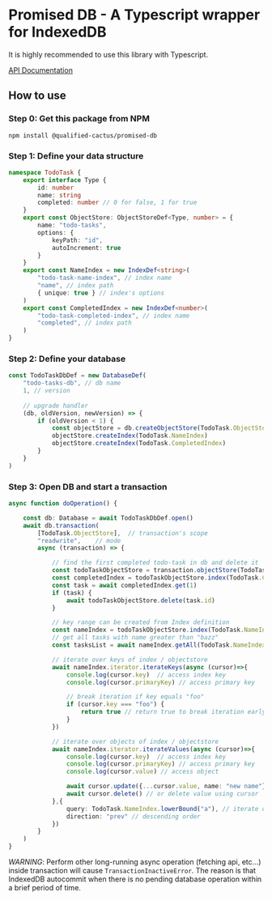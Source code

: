 # Promised DB - A Typescript wrapper for IndexedDB

It is highly recommended to use this library with Typescript.

[API Documentation](https://qualified-cactus.github.io/promised-db/)

## How to use

### Step 0: Get this package from NPM

```shell
npm install @qualified-cactus/promised-db
```

### Step 1: Define your data structure  

```typescript
namespace TodoTask {
    export interface Type {
        id: number
        name: string
        completed: number // 0 for false, 1 for true
    }
    export const ObjectStore: ObjectStoreDef<Type, number> = {
        name: "todo-tasks",
        options: {
            keyPath: "id",
            autoIncrement: true
        }
    }
    export const NameIndex = new IndexDef<string>(
        "todo-task-name-index", // index name
        "name", // index path
        { unique: true } // index's options
    )
    export const CompletedIndex = new IndexDef<number>(
        "todo-task-completed-index", // index name
        "completed", // index path
    )
}
```

### Step 2: Define your database

```typescript
const TodoTaskDbDef = new DatabaseDef(
    "todo-tasks-db", // db name 
    1, // version
    
    // upgrade handler
    (db, oldVersion, newVersion) => {
        if (oldVersion < 1) {
            const objectStore = db.createObjectStore(TodoTask.ObjectStore)
            objectStore.createIndex(TodoTask.NameIndex)
            objectStore.createIndex(TodoTask.CompletedIndex)
        }
    }
)
```


### Step 3: Open DB and start a transaction

```typescript
async function doOperation() {

    const db: Database = await TodoTaskDbDef.open()
    await db.transaction(
        [TodoTask.ObjectStore],  // transaction's scope
        "readwrite",    // mode
        async (transaction) => {

            // find the first completed todo-task in db and delete it
            const todoTaskObjectStore = transaction.objectStore(TodoTask.ObjectStore)
            const completedIndex = todoTaskObjectStore.index(TodoTask.CompletedIndex)
            const task = await completedIndex.get(1)    
            if (task) {
                await todoTaskObjectStore.delete(task.id)
            }

            // key range can be created from Index definition
            const nameIndex = todoTaskObjectStore.index(TodoTask.NameIndex)
            // get all tasks with name greater than "bazz"
            const tasksList = await nameIndex.getAll(TodoTask.NameIndex.lowerBound("bazz"))

            // iterate over keys of index / objectstore
            await nameIndex.iterator.iterateKeys(async (cursor)=>{
                console.log(cursor.key)  // access index key
                console.log(cursor.primaryKey) // access primary key

                // break iteration if key equals "foo"
                if (cursor.key === "foo") {
                    return true // return true to break iteration early 
                }
            })

            // iterate over objects of index / objectstore 
            await nameIndex.iterator.iterateValues(async (cursor)=>{
                console.log(cursor.key)  // access index key
                console.log(cursor.primaryKey) // access primary key
                console.log(cursor.value) // access object

                await cursor.update({...cursor.value, name: "new name"}) // update value using cursor
                await cursor.delete() // or delete value using cursor
            },{
                query: TodoTask.NameIndex.lowerBound("a"), // iterate over name starting with "a",
                direction: "prev" // descending order
            })
        }
    )
}
```

_WARNING_: Perform other long-running async operation (fetching api, etc...) inside transaction will cause `TransactionInactiveError`. 
The reason is that IndexedDB autocommit when there is no pending database operation within a brief period of time.


